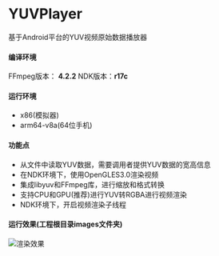 # YUVPlayer
基于Android平台的YUV视频原始数据播放器
#### 编译环境
FFmpeg版本： **4.2.2**
NDK版本：**r17c**
#### 运行环境
* x86(模拟器)
* arm64-v8a(64位手机)
#### 功能点
* 从文件中读取YUV数据，需要调用者提供YUV数据的宽高信息
* 在NDK环境下，使用OpenGLES3.0渲染视频
* 集成libyuv和FFmpeg库，进行缩放和格式转换
* 支持CPU和GPU(推荐)进行YUV转RGBA进行视频渲染
* NDK环境下，开启视频渲染子线程
#### 运行效果(工程根目录images文件夹)
![渲染效果](https://github.com/wanglongsoft/YUVPlayer/tree/master/image/menu.jpg)